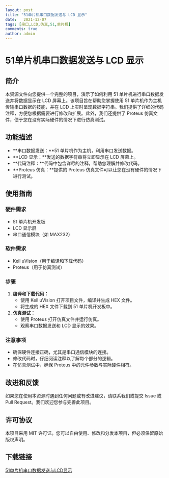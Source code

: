 ```yaml
---
layout: post
title: "51单片机串口数据发送与 LCD 显示"
date:   2021-12-07
tags: [串口,LCD,仿真,51,单片机]
comments: true
author: admin
---
```

# 51单片机串口数据发送与 LCD 显示

## 简介

本资源文件向您提供一个完整的项目，演示了如何利用 51 单片机进行串口数据发送并将数据显示在 LCD 屏幕上。该项目旨在帮助您掌握使用 51 单片机作为主机传输串口数据的技能，并在 LCD 上实时呈现数据字符串。我们提供了详细的代码注释，方便您根据需要进行修改和扩展。此外，我们还提供了 Proteus 仿真文件，便于您在没有实际硬件的情况下进行仿真测试。

## 功能描述

- **串口数据发送：**51 单片机作为主机，利用串口发送数据。
- **LCD 显示：**发送的数据字符串将立即显示在 LCD 屏幕上。
- **代码注释：**代码中包含详尽的注释，帮助您理解并修改代码。
- **Proteus 仿真：**提供的 Proteus 仿真文件可以让您在没有硬件的情况下进行测试。

## 使用指南

### 硬件需求

- 51 单片机开发板
- LCD 显示屏
- 串口通信模块（如 MAX232）

### 软件需求

- Keil uVision（用于编译和下载代码）
- Proteus（用于仿真测试）

### 步骤

1. **编译和下载代码：**
   - 使用 Keil uVision 打开项目文件，编译并生成 HEX 文件。
   - 将生成的 HEX 文件下载到 51 单片机开发板中。
2. **仿真测试：**
   - 使用 Proteus 打开仿真文件并运行仿真。
   - 观察串口数据发送和 LCD 显示的效果。

### 注意事项

- 确保硬件连接正确，尤其是串口通信模块的连接。
- 修改代码时，仔细阅读注释以了解每个部分的逻辑。
- 在仿真测试中，确保 Proteus 中的元件参数与实际硬件相符。

## 改进和反馈

如果您在使用本资源时遇到任何问题或有改进建议，请联系我们或提交 Issue 或 Pull Request。我们欢迎您参与完善此项目。

## 许可协议

本项目采用 MIT 许可证。您可以自由使用、修改和分发本项目，但必须保留原始版权声明。

## 下载链接

[51单片机串口数据发送与LCD显示](https://pan.quark.cn/s/3dbdc1bde886)